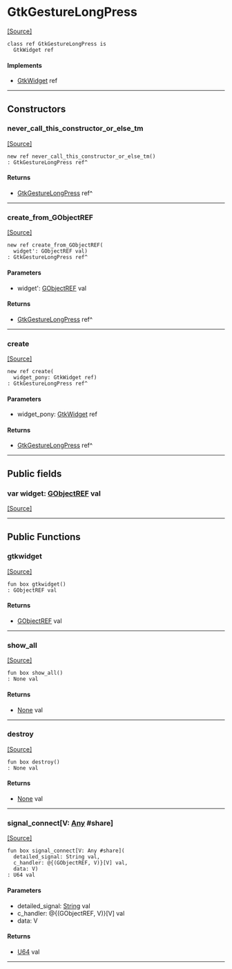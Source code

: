 # GtkGestureLongPress
<span class="source-link">[[Source]](src/gtk3/GtkGestureLongPress.md#L6)</span>
```pony
class ref GtkGestureLongPress is
  GtkWidget ref
```

#### Implements

* [GtkWidget](gtk3-GtkWidget.md) ref

---

## Constructors

### never_call_this_constructor_or_else_tm
<span class="source-link">[[Source]](src/gtk3/GtkGestureLongPress.md#L10)</span>


```pony
new ref never_call_this_constructor_or_else_tm()
: GtkGestureLongPress ref^
```

#### Returns

* [GtkGestureLongPress](gtk3-GtkGestureLongPress.md) ref^

---

### create_from_GObjectREF
<span class="source-link">[[Source]](src/gtk3/GtkGestureLongPress.md#L13)</span>


```pony
new ref create_from_GObjectREF(
  widget': GObjectREF val)
: GtkGestureLongPress ref^
```
#### Parameters

*   widget': [GObjectREF](gtk3-..-gobject-GObjectREF.md) val

#### Returns

* [GtkGestureLongPress](gtk3-GtkGestureLongPress.md) ref^

---

### create
<span class="source-link">[[Source]](src/gtk3/GtkGestureLongPress.md#L17)</span>


```pony
new ref create(
  widget_pony: GtkWidget ref)
: GtkGestureLongPress ref^
```
#### Parameters

*   widget_pony: [GtkWidget](gtk3-GtkWidget.md) ref

#### Returns

* [GtkGestureLongPress](gtk3-GtkGestureLongPress.md) ref^

---

## Public fields

### var widget: [GObjectREF](gtk3-..-gobject-GObjectREF.md) val
<span class="source-link">[[Source]](src/gtk3/GtkGestureLongPress.md#L7)</span>



---

## Public Functions

### gtkwidget
<span class="source-link">[[Source]](src/gtk3/GtkGestureLongPress.md#L9)</span>


```pony
fun box gtkwidget()
: GObjectREF val
```

#### Returns

* [GObjectREF](gtk3-..-gobject-GObjectREF.md) val

---

### show_all
<span class="source-link">[[Source]](src/gtk3/GtkWidget.md#L4)</span>


```pony
fun box show_all()
: None val
```

#### Returns

* [None](builtin-None.md) val

---

### destroy
<span class="source-link">[[Source]](src/gtk3/GtkWidget.md#L10)</span>


```pony
fun box destroy()
: None val
```

#### Returns

* [None](builtin-None.md) val

---

### signal_connect\[V: [Any](builtin-Any.md) #share\]
<span class="source-link">[[Source]](src/gtk3/GtkWidget.md#L13)</span>


```pony
fun box signal_connect[V: Any #share](
  detailed_signal: String val,
  c_handler: @{(GObjectREF, V)}[V] val,
  data: V)
: U64 val
```
#### Parameters

*   detailed_signal: [String](builtin-String.md) val
*   c_handler: @{(GObjectREF, V)}[V] val
*   data: V

#### Returns

* [U64](builtin-U64.md) val

---

